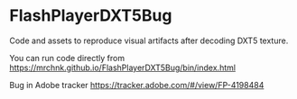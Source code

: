 # FlashPlayerDXT5Bug

Code and assets to reproduce visual artifacts after decoding DXT5 texture.

You can run code directly from https://mrchnk.github.io/FlashPlayerDXT5Bug/bin/index.html

Bug in Adobe tracker https://tracker.adobe.com/#/view/FP-4198484

